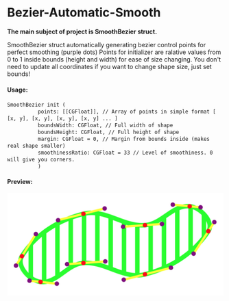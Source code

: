 # Bezier-Automatic-Smooth


__The main subject of project is SmoothBezier struct.__

SmoothBezier struct automatically generating bezier control points for perfect smoothing (purple dots)
Points for initializer are ralative values from 0 to 1 inside bounds (height and width) for ease of size changing.
You don't need to update all coordinates if you want to change shape size, just set bounds!

#### Usage:

    SmoothBezier init (
              points: [[CGFloat]], // Array of points in simple format [ [x, y], [x, y], [x, y], [x, y] ... ]
              boundsWidth: CGFloat, // Full width of shape
              boundsHeight: CGFloat, // Full height of shape
              margin: CGFloat = 0, // Margin from bounds inside (makes real shape smaller)
              smoothinessRatio: CGFloat = 33 // Level of smoothiness. 0 will give you corners.
              )

#### Preview:

![Alt text](Bezier%20Automatic%20Smooth/Img/SmoothShapeExample.jpg?raw=true "Title")
